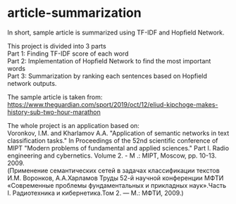 # article-summarization
In short, sample article is summarized using TF-IDF and Hopfield Network.

This project is divided into 3 parts
<br /> Part 1:  Finding TF-IDF score of each word
<br /> Part 2:  Implementation of Hopfield Network to find the most important words
<br /> Part 3:  Summarization by ranking each sentences based on Hopfield network outputs.

The sample article is taken from: https://www.theguardian.com/sport/2019/oct/12/eliud-kipchoge-makes-history-sub-two-hour-marathon

The whole project is an application based on:
<br /> Voronkov, I.M. and Kharlamov A.A. "Application of semantic networks in text classification tasks." In Proceedings of the 52nd scientific conference of MIPT "Modern problems of fundamental and applied sciences." Part I. Radio engineering and cybernetics. Volume 2. - M .: MIPT, Moscow, pp. 10-13. 2009.
<br /> (Применение семантических сетей в задачах классификации текстов И.М. Воронков, А.А.Харламов
Труды 52-й научной конференции МФТИ «Современные проблемы фундаментальных и прикладных наук».Часть I. Радиотехника и кибернетика.Том 2. — М.: МФТИ, 2009.)
